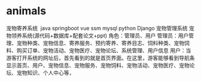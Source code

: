 # animals
宠物寄养系统  java springboot vue ssm mysql python Django 宠物管理系统 宠物领养系统(源代码+数据库+配套论文+ppt) 角色：管理员、用户  管理员：用户管理、宠物种类、宠物信息、寄养服务、预约寄养、寄养目志、饲料种类、宠物饲料、购买订单、宠物活动、宠物医疗、宠物论坛、系统管理、用户信息  用户：当游客打开系统的网址后，首先看到的就是首页界面。在这里，游客能够看到导航条显示首页、用户、宠物信息、宠物服务、宠物饲料、宠物活动、宠物医疗、宠物论坛、宠物知识、个人中心等，
